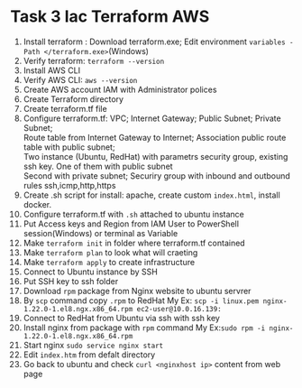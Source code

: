 # Task 3 Iac Terraform AWS
1. Install terraform : Download terraform.exe; Edit environment ```variables -Path </terraform.exe>```(Windows)
2. Verify terraform: ```terraform --version```
3. Install AWS CLI
4. Verify AWS CLI: ```aws --version```
5. Create AWS account IAM with Administrator polices
6. Create Terraform directory 
7. Create terraform.tf file
8. Configure terraform.tf: VPC; Internet Gateway; Public Subnet; Private Subnet; <br /> 
Route table from Internet Gateway to Internet; Association public route table with public subnet; <br /> 
Two instance (Ubuntu, RedHat) with parametrs security group, existing ssh key. One of them with public subnet  <br /> 
Second with private subnet; Securiry group with inbound and outbound rules ssh,icmp,http,https
9. Create .sh script for install: apache, create custom ```index.html```, install docker.
10. Configure terraform.tf with ```.sh``` attached to ubuntu instance
11. Put Access keys and Region from IAM User to PowerShell session(Windows) or terminal as Variable
12. Make ```terraform init``` in folder where terraform.tf contained
13. Make ```terraform plan``` to look what will craeting
14. Make ```terraform apply``` to create infrastructure
15. Connect to Ubuntu instance by SSH
16. Put SSH key to ssh folder
17. Download ```rpm``` package from Nginx website to ubuntu servrer
18. By ```scp``` command copy ```.rpm``` to RedHat My Ex: ```scp -i linux.pem nginx-1.22.0-1.el8.ngx.x86_64.rpm ec2-user@10.0.16.139:```
19. Connect to RedHat from Ubuntu via ssh with ssh key
20. Install nginx from package with ```rpm``` command My Ex:```sudo rpm -i nginx-1.22.0-1.el8.ngx.x86_64.rpm```
21. Start nginx ```sudo service nginx start```
22. Edit ```index.htm``` from defalt directory
23. Go back to ubuntu and check ```curl <nginxhost ip>``` content from web page 


